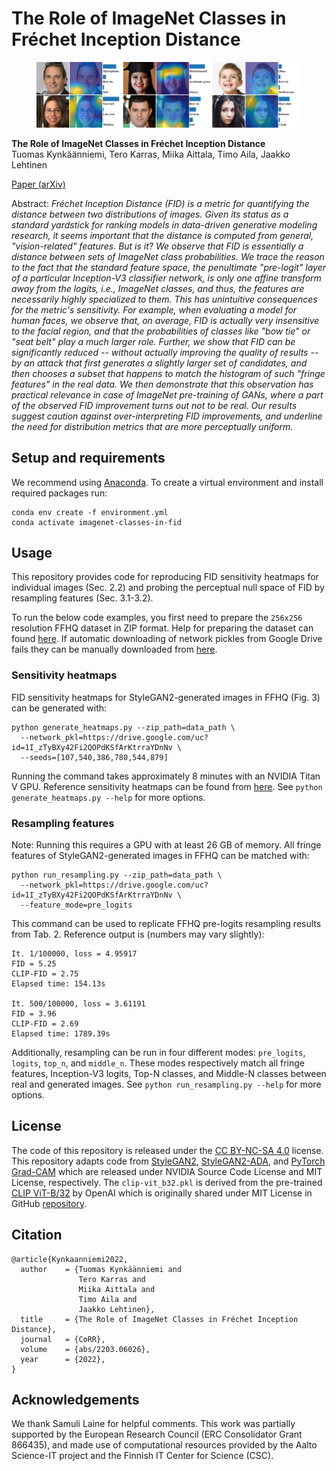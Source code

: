 # The Role of ImageNet Classes in Fréchet Inception Distance

<figure>
    <p align="center">
        <img width="800" src="data/teaser.png">
        <br>
    </p>
</figure>

**The Role of ImageNet Classes in Fréchet Inception Distance**<br>
Tuomas Kynkäänniemi, Tero Karras, Miika Aittala, Timo Aila, Jaakko Lehtinen<br>

[Paper (arXiv)](https://arxiv.org/abs/2203.06026)

Abstract: *Fréchet Inception Distance (FID) is a metric for quantifying the distance between two distributions of images. Given its status as a standard yardstick for ranking models in data-driven generative modeling research, it seems important that the distance is computed from general, "vision-related" features. But is it? We observe that FID is essentially a distance between sets of ImageNet class probabilities. We trace the reason to the fact that the standard feature space, the penultimate "pre-logit" layer of a particular Inception-V3 classifier network, is only one affine transform away from the logits, i.e., ImageNet classes, and thus, the features are necessarily highly specialized to them. This has unintuitive consequences for the metric's sensitivity. For example, when evaluating a model for human faces, we observe that, on average, FID is actually very insensitive to the facial region, and that the probabilities of classes like "bow tie" or "seat belt" play a much larger role. Further, we show that FID can be significantly reduced -- without actually improving the quality of results -- by an attack that first generates a slightly larger set of candidates, and then chooses a subset that happens to match the histogram of such "fringe features" in the real data. We then demonstrate that this observation has practical relevance in case of ImageNet pre-training of GANs, where a part of the observed FID improvement turns out not to be real. Our results suggest caution against over-interpreting FID improvements, and underline the need for distribution metrics that are more perceptually uniform.*

## Setup and requirements

We recommend using [Anaconda](https://www.anaconda.com/). To create a virtual environment and install required packages run:

```
conda env create -f environment.yml
conda activate imagenet-classes-in-fid
```

## Usage

This repository provides code for reproducing FID sensitivity heatmaps for individual images (Sec. 2.2) and probing the perceptual null space of FID by resampling features (Sec. 3.1-3.2).

To run the below code examples, you first need to prepare the `256x256` resolution FFHQ dataset in ZIP format. Help for preparing the dataset can found [here](https://github.com/NVlabs/stylegan2-ada-pytorch). If automatic downloading of network pickles from Google Drive fails they can be manually downloaded from [here](https://drive.google.com/drive/folders/1WPrdPC1DlnsxLWgXTE64qsriCCcxve5y?usp=sharing).

### Sensitivity heatmaps

FID sensitivity heatmaps for StyleGAN2-generated images in FFHQ (Fig. 3) can be generated with:

```
python generate_heatmaps.py --zip_path=data_path \
  --network_pkl=https://drive.google.com/uc?id=1I_zTyBXy42Fi2QOPdKSfArKtrraYDnNv \
  --seeds=[107,540,386,780,544,879]
```

Running the command takes approximately 8 minutes with an NVIDIA Titan V GPU. Reference sensitivity heatmaps can be found from [here](https://drive.google.com/drive/folders/1KoXeO6CX5-wvaJEkalzVuv25Y9RAj9l9?usp=sharing). See `python generate_heatmaps.py --help` for more options.

### Resampling features

Note: Running this requires a GPU with at least 26 GB of memory. All fringe features of StyleGAN2-generated images in FFHQ can be matched with:

```
python run_resampling.py --zip_path=data_path \
  --network_pkl=https://drive.google.com/uc?id=1I_zTyBXy42Fi2QOPdKSfArKtrraYDnNv \
  --feature_mode=pre_logits
```

This command can be used to replicate FFHQ pre-logits resampling results from Tab. 2. Reference output is (numbers may vary slightly):

```
It. 1/100000, loss = 4.95917
FID = 5.25
CLIP-FID = 2.75
Elapsed time: 154.13s

It. 500/100000, loss = 3.61191
FID = 3.96
CLIP-FID = 2.69
Elapsed time: 1789.39s
```

Additionally, resampling can be run in four different modes: `pre_logits`, `logits`, `top_n`, and `middle_n`. These modes respectively match all fringe features, Inception-V3 logits, Top-N classes, and Middle-N classes between real and generated images. See `python run_resampling.py --help` for more options.

## License

The code of this repository is released under the [CC BY-NC-SA 4.0](https://github.com/kynkaat/role-of-imagenet-classes-in-fid/master/LICENSE) license. This repository adapts code from [StyleGAN2](https://github.com/NVlabs/stylegan2), [StyleGAN2-ADA](https://github.com/NVlabs/stylegan2-ada-pytorch), and [PyTorch Grad-CAM](https://github.com/jacobgil/pytorch-grad-cam) which are released under NVIDIA Source Code License and MIT License, respectively. The `clip-vit_b32.pkl` is derived from the pre-trained [CLIP ViT-B/32](https://arxiv.org/abs/2103.00020) by OpenAI which is originally shared under MIT License in GitHub [repository](https://github.com/openai/CLIP).

## Citation

```
@article{Kynkaanniemi2022,
  author    = {Tuomas Kynkäänniemi and
               Tero Karras and
               Miika Aittala and
               Timo Aila and
               Jaakko Lehtinen},
  title     = {The Role of ImageNet Classes in Fréchet Inception Distance},
  journal   = {CoRR},
  volume    = {abs/2203.06026},
  year      = {2022},
}
```

## Acknowledgements

We thank Samuli Laine for helpful comments. This work was partially supported by the European Research Council (ERC Consolidator Grant 866435), and made use of computational resources provided by the Aalto Science-IT project and the Finnish IT Center for Science (CSC).
